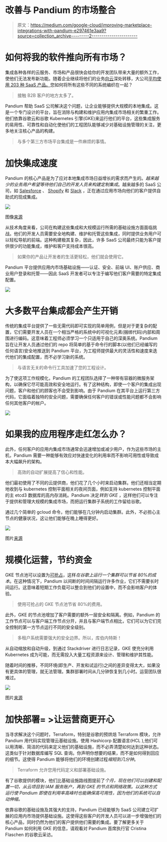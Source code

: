 # 改善与 Pandium 的市场整合

> 原文：<https://medium.com/google-cloud/improving-marketplace-integrations-with-pandium-e297461e3aa9?source=collection_archive---------2----------------------->

# 如何将我的软件推向所有市场？

集成各种各样的云服务、市场和产品很快会给你的开发团队带来大量的额外工作，使他们无法发布新功能。随着企业继续将他们的业务[向云](https://bluetree.ai/saas-statistics/)深处转移，大公司[平均使用 203 种 SaaS 产品。](https://www.blissfully.com/saas-trends/2019-annual/)您如何将所有这些不同的系统编织在一起？

> 接触 B2B 客户的地方太多了。

Pandium 帮助 SaaS 公司解决这个问题，让企业能够提供大规模的本地集成。这是一个专门设计的平台，旨在消除与构建和维护应用内集成市场相关的繁重工作。他们依靠谷歌云和谷歌 Kubernetes 引擎(GKE)来运行他们的平台，这些集成服务的易用性、可靠性和自动化使他们的工程团队能够减少对基础设施管理的关注，更多地关注核心产品的构建。

> 与多个第三方市场平台集成是一件麻烦的事情。

# **加快集成速度**

Pandium 的核心产品是为了应对本地集成市场日益增长的需求而产生的。*越来越少的业务用户希望等待他们自己的开发人员来构建定制集成*。越来越多的 SaaS 公司，如 [Salesforce](https://www.salesforce.com/solutions/appexchange/faq/) 、 [Shopify](https://apps.shopify.com/) 和 [Slack](https://pandiuminc.slack.com/apps) ，正在通过应用市场向他们的客户提供自助式的现成集成。

![](img/dbc16229294968dbb01c17bc7d86c73c.png)

图像[来源](https://pixabay.com/users/cocoparisienne-127419/?utm_source=link-attribution&utm_medium=referral&utm_campaign=image&utm_content=1798851)

从技术角度来看，公司在构建这些集成和大规模运行所需的基础设施方面面临挑战。他们的开发人员需要安全地构建、维护和托管这些集成，同时提供业务用户可以轻松导航的前端。这种构建极其复杂，因此，许多 SaaS 公司最终只能为客户提供很少的功能集成，维护和客户支持成本很高。

> 如果你的产品让开发者的生活更轻松，他们就会使用它。

Pandium 平台提供应用内市场基础设施——认证、安全、前端 UI、账户供应、商业用户登录和托管——因此 SaaS 开发者可以专注于编写他们客户需要的特定集成配置。

![](img/356997a7bf10fb5022aebf38d51f0ac3.png)

# **大多数平台集成都会产生开销**

传统的集成平台提供了一些无需代码即可实现的简单用例，但是对于更复杂的配置，它们需要开发人员在一个相当严格的系统中的可视化元素(捆绑代码)内部和周围进行编码。这意味着工程师必须学习一个只适用于自己的深奥系统。Pandium 旨在让开发人员通过他们的 repo 将简单的基于命令行的脚本(以他们已经编写的任何语言)安全地推送到 Pandium 平台，为工程师提供最大的灵活性和速度来迭代他们的集成配置，而不必学习新的系统。

> 与语言无关的命令行工具加速了您的工程设计。

为了使这项工作规模化，Pandium 的工程团队选择了一种带有容器的微服务架构，以确保它尽可能高效和安全地运行。有了这种结构，即使一个客户的集成出现问题，客户和他们的顾客也不会受到影响。由于 Pandium 在其平台上运行第三方代码，它面临着独特的安全问题，需要确保任何客户的错误或性能问题都不会影响任何其他客户的帐户。

![](img/413130b41acf046177593b3049721b49.png)

# **如果我的应用程序走红怎么办？**

此外，任何客户的应用内集成市场通常会迅速增加或减少用户，作为这些市场的主机，Pandium 需要一种能够有效应对快速变化的利用率而不影响可用性或导致成本大幅飙升的架构。

> 高效的自动扩展提高了信心和性能。

他们最初使用了不同的云提供商，他们花了几个小时来启动集群。他们还相当定期地收到与 kubernetes 控制平面相关的夜间页面，例如支持 kubernetes 控制平面的主 etcd3 数据库的高内存消耗。Pandium 决定*转到 GKE* ，这样他们可以专注于提供和管理大规模的集成市场，而把运行集群子系统的工作留给谷歌。

通过几个简单的 gcloud 命令，他们能够在几分钟内启动集群。此外，不必担心主节点的健康状况，这让他们能够在晚上睡得更好。

![](img/5ceea3dc3d38c87779142845b57045fd.png)

图片[来源](https://unsplash.com/@zvessels55?utm_source=unsplash&utm_medium=referral&utm_content=creditCopyText)

# **规模化运营，节约资金**

GKE 节点池可以设置为[可抢占](https://cloud.google.com/kubernetes-engine/docs/how-to/preemptible-vms)，这样*在谷歌上运行一个集群可以节省 80%的成本*。在这种情况下，Pandium 以间断的时间间隔运行许多作业，它们不需要长时间运行。这意味着短期工作负载可以整合到他们的设置中，而不会影响客户的体验。

> 使用可抢占的 GKE 节点池节省 80%的费用。

此外，GKE 的节点池增加了客户需要的额外一层安全和隔离。例如，Pandium 的工作节点可以与客户端工作节点分开，并且与客户端节点相比，它们可以为它们完全控制的第一方节点运行不同的安全级别。

> 多租户系统需要强大的安全边界。所以，库伯内特斯！

从自动缩放和自动升级，到通过 Stackdriver 进行日志记录，GKE 使充分利用 Kubernetes 成为可能，而无需投入大量工程资源来设计、管理和维护其性能。

随着时间的推移，不同环境(即生产、开发和试运行)之间的差异变得太大，如果没有更具体的管理，就无法管理。集群部署时间从几分钟恢复到几小时。运营团队很难过。

![](img/ef4b205bc8adc9db2b4994e1fee80479.png)

图片[来源](https://unsplash.com/@goetz_heinen?utm_source=unsplash&utm_medium=referral&utm_content=creditCopyText)

# **加快部署= >让运营商更开心**

当寻求解决这个问题时，Terraform，特别是谷歌的预烘焙 Terraform 模块，允许 Pandium 用代码实现管理云基础设施。使用 Hashicorp 配置语言(HCL ),他们可以用清晰、简洁的代码来定义他们的基础设施，而不必弄清楚如何达到这种状态。这类似于针对数据库编写 SQL 查询。你声明你想要的结果，而不是如何得到回应的细节。这使得 Pandium 能够将他们的环境创建过程*缩短到几分钟*。

> Terraform 允许您用代码定义和部署基础设施。

有了谷歌提供的模块，他们比基础设施路线图提前了*个月，现在他们可以创建和配置一切，从云项目到 IAM 服务账户，再到 GKE 的节点和网络政策。以这种方式运行使 Pandium 即使在利用率高峰时也能确保高可用性，因为他们的系统可以自动伸缩。*

依靠谷歌的基础设施及其强大的支持，Pandium 已经能够为 SaaS 公司建立可扩展的应用内市场提供基础设施。这使得这些客户的开发人员可以进一步增强他们的核心产品，同时仍然为他们的客户提供他们需要的集成。要了解更多关于 Pandium 如何利用 GKE 的信息，请观看对 Pandium 首席执行官 Cristina Flaschen 的谷歌云采访。